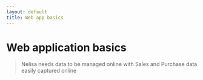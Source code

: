 ```yaml
---
layout: default
title: Web app basics
---
```


# Web application basics

> Nelisa needs data to be managed online with Sales and Purchase data easily captured online
